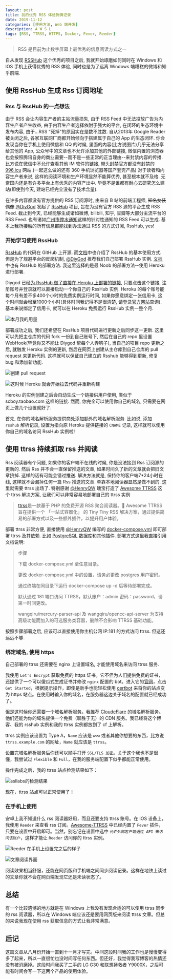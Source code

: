 ```yaml
---
layout: post
title: 我的优秀 RSS 体验折腾记录
date: 2019-11-12
categories: [使用方法, Web 端开发]
description: A W S L
tags: [RSS, TTRSS, HTTPS, Docker, Fever, Reeder]
---
```


> RSS 是目前为止数字屏幕上最优秀的信息阅读方式之一

自从发现 [RSSHub](https://docs.rsshub.app/) 这个优秀的项目之后, 我就开始琢磨如何同时在 Windows 和 IOS 手机上获得优秀的 RSS 体验, 同时也是为了远离 Windows 端糟糕的微博和知乎前端.

## 使用 RssHub 生成 Rss 订阅地址

### Rss 与 RssHub 的一点想法

由于 RSS 会让内容生产者的主站流量损失, 由于 RSS Feed 中无法投放广告为内容生产者产生收益, 由于内容生产者选择依附于强大的平台, 在闭环的生态环境中发布内容, 由于...RSS "死掉"的原因实在是数不胜数. 自从2013年 Google Reader 被关闭之后, 各家互联网厂商都开始倾向于搭建属于自己的 App 的生态闭环. 你会发现当你在手机上使用微信和 QQ 的时候, 里面的内容(比方说图片)几乎无法分享给其他的 App, 公众号中的文章也不允许添加其他的外部链接, 微信内置的浏览器也会按照腾讯自身的商业需要--而不是一些正常的正当理由--来封禁内容的传播. 比方说在微信中不允许查看其他 IM 软件的链接, 带头封禁官方都没有封禁的 [996.icu](https://996.icu/) 网站.(一起这么做的还有 360 手机浏览器等国产套壳产品) 对于读者和内容生产者来说, 这样的阅读环境和生产环境显然不能算优秀, 甚至根本就不及格. 无奈国内还是有许多平台上有优秀的内容产出中. 毕竟不是谁都有耐心去研究怎么建站(即使到今天, 建站已经完全没有了技术含量).

在许多内容都没有官方提供的 RSS 订阅源时, 由来自 B 站的前端工程师, <del>知名女装偶像</del> [@DiyGod](https://diygod.me) 发起了 [RssHub](https://docs.rsshub.app/) 项目, 旨在为没有官方 RSS 源的平台生成 RSS Feed. 截止到今天, 已经能够生成诸如微博, bilibili, 知乎, 豆瓣等大部分主流平台的 RSS Feed. 也有诸如[广州市停水通知](https://rsshub.app/tingshuitz/guangzhou)这样的针对性通知的 RSS Feed 可以生成. 基本上我所接触的所有信息都能找到办法通过 RSS 的方式订阅, RssHub, yes!

### 开始学习使用 RssHub

[RssHub](https://github.com/DIYgod/RSSHub) 的代码在 GitHub 上开源. 而[文档](https://docs.rsshub.app/)中也介绍了 RssHub 的基本使用方式. 但是为了规避平台的反爬机制, [@DiyGod](https://diygod.me) 推荐我们自己部署 RssHub 实例. [文档](https://docs.rsshub.app/)中也有 RssHub 的部署方法. 我这里选择的是最 Noob 的部署方法--使用 Heroku 进行部署.

Diygod 已经[为 RssHub 做了直接在 Heroku 上部署的链接](https://heroku.com/deploy?template=https%3A%2F%2Fgithub.com%2FDIYgod%2FRSSHub), 只要点击这个链接, 注册账号并登录就可以直接启动一个你自己的 RssHub 实例. Heroku 的每个账号能每个月有差不多400个小时的免费实例运行时间, 如果你愿意绑定一张信用卡, 这个时间就会增至1000个小时(具体时间我记得不是很清楚, 请登录[官方网站](https://heroku.com)查询). 基本来说绑定了信用卡, 就可以在 Heroku 免费运行 RssHub 实例一整个月.

![本月我的用量](/images/blog/2019-08-11-22-38-54.png)

部署成功之后, 我们还希望在 RssHub 项目代码进行更新之后同步这一更新. 这里可以先把主仓库的代码 fork 一份到自己账号下, 然后在自己的 repo 里设置 WebHook(毕竟你又不能让 Diygod 帮每个人弄钩子), 当自己的项目 repo 更新之后, 就触发 Heroku 实例的更新, 然后在网页上创建从主仓库到自己仓库的 pull request 来更新代码. 这样就可以保证自己建立的 Rsshub 能够得到更新, 修复 bug 和添加新功能.

![创建 pull request](/images/blog/2019-08-11-22-40-37.png)

![这时候 Heroku 就会开始拉去代码并重新构建](/images/blog/2019-08-11-22-42-47.png)

Heroku 的实例创建之后会自动生成一个链接供用户使用, 类似于 scboy.taobao.com 这样的链接. 然而, 你完全可以使用你自己的域名, 只需要在网页上做几个设置就好了.

首先, 在你的域名解析服务提供商处添加额外的域名解析服务. 比如说, 添加 `rsshub` 解析记录, 设置为指向原 Heroku 提供链接的 `CNAME` 记录, 这样就可以使用你自己的域名访问 RssHub 实例啦!

## 使用 ttrss 持续抓取 rss 并阅读

Rss 阅读器有个问题, 如果你的客户端不在线的时候, 你是没法接到 Rss 订阅源的更新的. 然后 Rss 并不会一直保留推送的文章, 如果时间久了新的文章就会把旧文章挤掉. 这样的话有可能会错过推送. 解决方法就是, 保持你的客户端7*24小时在线, 这样就不会漏掉任何一篇 Rss 推送的文章. 单靠本地阅读器显然是做不到的. 这里就需要 ttrss 出场了. 特别感谢 [@HenryQW](https://henry.wang/) 瑰宝打造了 [Awesome TTRSS](https://github.com/HenryQW/Awesome-TTRSS) 这个 ttrss 解决方案, 让我们可以非常容易地部署自己的 ttrss 实例

> [ttrss](https://tt-rss.org/)是一款基于 PHP 的免费开源 RSS 聚合阅读器。🐋 Awesome TTRSS 旨在提供一个 「一站式容器化」 的 Tiny Tiny RSS 解决方案，通过提供简易的部署方式以及一些额外插件，以提升用户体验。

部署 ttrss 非常方便, 直接使用 [@HenryQW](https://henry.wang/) 编写的 [docker-compose.yml](https://github.com/HenryQW/Awesome-TTRSS/blob/master/docker-compose.yml) 即可部署 ttrss 及其依赖. 比如 [PostgreSQL](https://hub.docker.com/r/sameersbn/postgresql) 数据库和其他插件. 部署方式这里我直接引用文档说明:

> 步骤
>
> 下载 docker-compose.yml 至任意目录。
>
> 更改 docker-compose.yml 中的设置，请务必更改 postgres 用户密码。
>
> 通过终端在同目录下运行 docker-compose up -d 后等待部署完成。
>
> 默认通过 181 端口访问 TTRSS，默认账户：admin 密码：password，请第一时间更改。
>
> wangqiru/mercury-parser-api 及 wangqiru/opencc-api-server 为支持高级功能而加入的可选服务类容器，删除不会影响 TTRSS 基础功能。

按照步骤部署之后, 应该可以直接使用你主机公网 IP:181 的方式访问 ttrss. 但这还远远不够.

### 绑定域名, 使用 https

自己部署的 ttrss 还需要在 nginx 上设置域名, 才能使用域名来访问 ttrss 服务.

我使用 `Let's Encrypt` 获取免费的 https 证书。它不但为人们提供免费的证书，还提供了一个可以傻瓜式生成证书并修改 `nginx` 配置的 bot。进入它的[官网](https://letsencrypt.org/)，点击 `Get Started`，根据提示操作，即使是新手也能轻松使用 [certbot](https://certbot.eff.org/) 来将你的站点变为 https 站点。在使用时输入你的域名，在服务器这边关于域名的配置就已经成功了。

但是这时候你还需要一个域名解析服务。我推荐 [CloudeFlare](https://www.cloudflare.com/) 的域名解析服务。他们还能为你的域名提供一个免费（聊胜于无）的 CDN 服务。我已经将这个博客、我的 rsshub 实例和我的 ttrss 实例都放到了 cf 上解析。

ttrss 实例应该设置为 Type A，`Name` 应该是 `www` 或者其他你想要的东西，比方说 `ttrss.example.com` 的网址，`Name` 就应该是 `ttrss`。

设置完域名解析服务后你还可以顺手打开 `SSL/TLS 加密`。关于这个我也不是很懂，我尝试过 `Flexible` 和 `Full`，在我的服务端配置下似乎都能正常使用。

操作完成之后，我的 ttrss 站点检测结果如下：

![ssllabs的检测结果](/images/blog/2019-08-11-19-41-44.png)

现在，ttrss 站点可以正常使用了！

### 在手机上使用

安卓上我不知道什么 rss 阅读器好用，而且还要支持 ttrss 账号。在 IOS 设备上，我使用 `Reeder` 来查看 rss 订阅。[Awesome-TTRSS](https://ttrss.henry.wang/) 中已经内置了 `Fever` 插件，只要在设置中开启即可。当然，别忘记在设置中选中 `允许外部客户端通过 API 来访问该账户`，这样才能让 `Reeder` 访问你的 ttrss 实例。

![Reeder 在手机上设置完之后的样子](/images/blog/2019-11-12-00-14-29.png)

![文章阅读界面](/images/blog/2019-11-12-00-16-46.png)

阅读效果相当舒服，还能在网页版和手机端之间同步阅读记录。这样在地铁上读过的文章你就不会在网页端发现它还是未读状态了。

## 总结

有一个比较遗憾的地方就是在 Windows 上我没有发现合适的可以使用 ttrss 同步的 rss 阅读器，所以在 Windows 端应该还是要用网页版来阅读 ttrss 文章。但总的来说我现在使用 rss 获取信息的方式让我非常满意。

## 后记

这篇文章从八月份开始一直到十一月才写完。中间这段时间我的工作也是慢慢变得多了起来，所以一直很忙也没时间写任何东西。但还好，我觉得我写博客的热情还没有被消磨掉。这段时间我买了二手的 LG G30 和联想拯救者 Y9000X，之后可能有时间会写一下这两个产品的使用体验。
